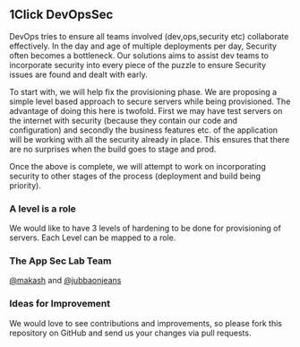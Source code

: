 ## 1Click DevOpsSec

DevOps tries to ensure all teams involved (dev,ops,security etc) collaborate effectively. In the day and age of multiple deployments per day, Security often becomes a bottleneck. Our solutions aims to assist dev teams to incorporate security into every piece of the puzzle to ensure Security issues are found and dealt with early. 

To start with, we will help fix the provisioning phase. We are proposing a simple level based approach to secure servers while being provisioned. The advantage of doing this here is twofold. First we may have test servers on the internet with security (because they contain our code and configuration) and secondly the business features etc. of the application will be working with all the security already in place. This ensures that there are no surprises when the build goes to stage and prod.

Once the above is complete, we will attempt to work on incorporating security to other stages of the process (deployment and build being priority). 

### A level is a role
We would like to have 3 levels of hardening to be done for provisioning of servers. Each Level can be mapped to a role. 

### The App Sec Lab Team
[@makash](https://twitter.com/makash) and [@jubbaonjeans](https://twitter.com/jubbaonjeans)


### Ideas for Improvement

We would love to see contributions and improvements, so please fork this
repository on GitHub and send us your changes via pull requests.
